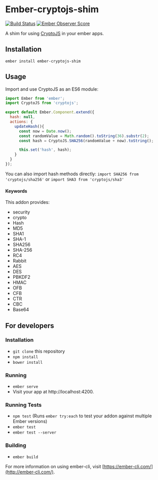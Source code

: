 # Ember-cryptojs-shim
[![Build Status](https://travis-ci.org/jrjohnson/ember-cryptojs-shim.svg?branch=master)](https://travis-ci.org/jrjohnson/ember-cryptojs-shim)
[![Ember Observer Score](https://emberobserver.com/badges/ember-cryptojs-shim.svg)](https://emberobserver.com/addons/ember-cryptojs-shim)

A shim for using [CryptoJS](https://github.com/brix/crypto-js) in your ember apps.


## Installation
```
ember install ember-cryptojs-shim
```

## Usage
Import and use CryptoJS as an ES6 module:

```javascript
import Ember from 'ember';
import CryptoJS from 'cryptojs';

export default Ember.Component.extend({
  hash: null,
  actions: {
    updateHash(){
      const now = Date.now();
      const randomValue = Math.random().toString(36).substr(2);
      const hash = CryptoJS.SHA256(randomValue + now).toString();

      this.set('hash', hash);
    }
  }
});
```

You can also import hash methods directly:
`import SHA256 from 'cryptojs/sha256'`
or
`import SHA3 from 'cryptojs/sha3'`

#### Keywords
This addon provides:
* security
* crypto
* Hash
* MD5
* SHA1
* SHA-1
* SHA256
* SHA-256
* RC4
* Rabbit
* AES
* DES
* PBKDF2
* HMAC
* OFB
* CFB
* CTR
* CBC
* Base64

## For developers

### Installation

* `git clone` this repository
* `npm install`
* `bower install`

### Running

* `ember serve`
* Visit your app at http://localhost:4200.

### Running Tests

* `npm test` (Runs `ember try:each` to test your addon against multiple Ember versions)
* `ember test`
* `ember test --server`

### Building

* `ember build`

For more information on using ember-cli, visit [https://ember-cli.com/](http://ember-cli.com/).
